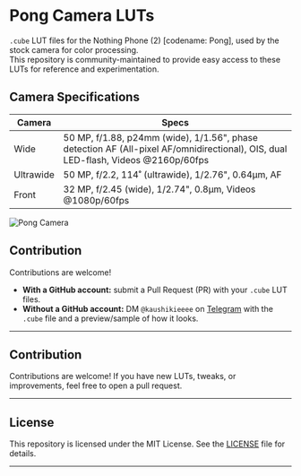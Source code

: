# Pong Camera LUTs

`.cube` LUT files for the Nothing Phone (2) [codename: Pong], used by the stock camera for color processing.  
This repository is community-maintained to provide easy access to these LUTs for reference and experimentation.

## Camera Specifications

| Camera | Specs |
|--------|-------|
| Wide | 50 MP, f/1.88, p24mm (wide), 1/1.56", phase detection AF (All-pixel AF/omnidirectional), OIS, dual LED-flash, Videos @2160p/60fps |
| Ultrawide | 50 MP, f/2.2, 114˚ (ultrawide), 1/2.76", 0.64µm, AF |
| Front | 32 MP, f/2.45 (wide), 1/2.74", 0.8µm, Videos @1080p/60fps |

![Pong Camera](https://fdn.gsmarena.com/imgroot/reviews/23/nothing-phone-2/lifestyle/-1024w2/gsmarena_005.jpg "Pong")

## Contribution

Contributions are welcome!  

- **With a GitHub account:** submit a Pull Request (PR) with your `.cube` LUT files.  
- **Without a GitHub account:** DM `@kaushikieeee` on [Telegram](https://t.me/kaushikieeee) with the `.cube` file and a preview/sample of how it looks.  

---

## Contribution

Contributions are welcome! If you have new LUTs, tweaks, or improvements, feel free to open a pull request.

---

## License

This repository is licensed under the MIT License. See the [LICENSE](LICENSE) file for details.

---
